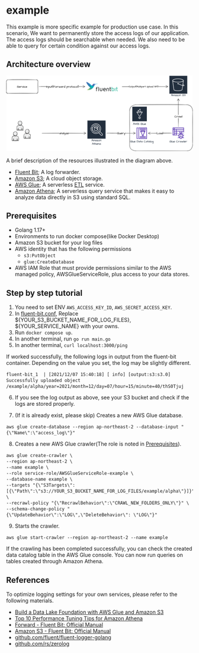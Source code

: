 # example
This example is more specific example for production use case. In this scenario, We want to permanently store the access logs of our application. The access logs should be searchable when needed. We also need to be able to query for certain condition against our access logs.

## Architecture overview

![diagram](misc/diagram.png)

A brief description of the resources illustrated in the diagram above.
- [Fluent Bit](https://fluentbit.io/); A log forwarder.
- [Amazon S3](https://aws.amazon.com/s3/); A cloud object storage.
- [AWS Glue](https://aws.amazEon.com/glue); A serverless [ETL](https://en.wikipedia.org/wiki/Extract,_transform,_load) service.
- [Amazon Athena](https://aws.amazon.com/athena); A serverless query service that makes it easy to analyze data directly in S3 using standard SQL.

## Prerequisites
- Golang 1.17+
- Environments to run docker compose(like Docker Desktop)
- Amazon S3 bucket for your log files
- AWS identity that has the following permissions
  - `s3:PutObject`
  - `glue:CreateDatabase`
- AWS IAM Role that must provide permissions similar to the AWS managed policy, AWSGlueServiceRole, plus access to your data stores.

## Step by step tutorial

1. You need to set ENV `AWS_ACCESS_KEY_ID`, `AWS_SECRET_ACCESS_KEY`.
2. In [fluent-bit.conf](fluent-bit.conf), Replace ${YOUR_S3_BUCKET_NAME_FOR_LOG_FILES}, ${YOUR_SERVICE_NAME} with your owns.
3. Run `docker compose up`.
4. In another terminal, run `go run main.go`
5. In another terminal, `curl localhost:3000/ping`

If worked successfully, the following logs in output from the fluent-bit container. Depending on the value you set, the log may be slightly different.

```
fluent-bit_1  | [2021/12/07 15:40:18] [ info] [output:s3:s3.0] Successfully uploaded object /example/alpha/year=2021/month=12/day=07/hour=15/minute=40/thS0Tjuj
```

6. If you see the log output as above, see your S3 bucket and check if the logs are stored properly.

7. (If it is already exist, please skip) Creates a new AWS Glue database.
```shell
aws glue create-database --region ap-northeast-2 --database-input "{\"Name\":\"access_log\"}"
```

8. Creates a new AWS Glue crawler(The role is noted in [Prerequisites](#Prerequisites)).
```shell
aws glue create-crawler \
--region ap-northeast-2 \
--name example \
--role service-role/AWSGlueServiceRole-example \
--database-name example \
--targets "{\"S3Targets\":[{\"Path\":\"s3://YOUR_S3_BUCKET_NAME_FOR_LOG_FILES/example/alpha\"}]}" \
--recrawl-policy "{\"RecrawlBehavior\":\"CRAWL_NEW_FOLDERS_ONLY\"}" \
--schema-change-policy "{\"UpdateBehavior\":\"LOG\",\"DeleteBehavior\": \"LOG\"}"  
```

9. Starts the crawler.
```shell
aws glue start-crawler --region ap-northeast-2 --name example
```

If the crawling has been completed successfully, you can check the created data catalog table in the AWS Glue console. You can now run queries on tables created through Amazon Athena.

## References
To optimize logging settings for your own services, please refer to the following materials.
- [Build a Data Lake Foundation with AWS Glue and Amazon S3](https://aws.amazon.com/ko/blogs/big-data/build-a-data-lake-foundation-with-aws-glue-and-amazon-s3/)
- [Top 10 Performance Tuning Tips for Amazon Athena](https://aws.amazon.com/ko/blogs/big-data/top-10-performance-tuning-tips-for-amazon-athena/)
- [Forward - Fluent Bit: Official Manual](https://docs.fluentbit.io/manual/pipeline/inputs/forward)
- [Amazon S3 - Fluent Bit: Official Manual](https://docs.fluentbit.io/manual/pipeline/outputs/s3)
- [github.com/fluent/fluent-logger-golang](https://github.com/fluent/fluent-logger-golang)
- [github.com/rs/zerolog](https://github.com/rs/zerolog)